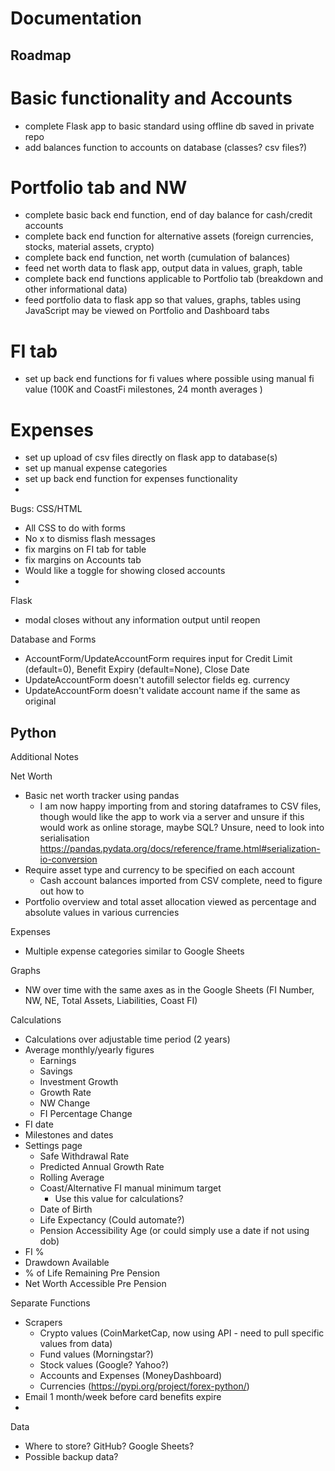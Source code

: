 # Documentation

## Roadmap
# Basic functionality and Accounts
- complete Flask app to basic standard using offline db saved in private repo
- add balances function to accounts on database (classes? csv files?)

# Portfolio tab and NW
- complete basic back end function, end of day balance for cash/credit accounts
- complete back end function for alternative assets (foreign currencies, stocks, material assets, crypto)
- complete back end function, net worth (cumulation of balances)
- feed net worth data to flask app, output data in values, graph, table
- complete back end functions applicable to Portfolio tab (breakdown and other informational data)
- feed portfolio data to flask app so that values, graphs, tables using JavaScript may be viewed on Portfolio and Dashboard tabs

# FI tab 
- set up back end functions for fi values where possible using manual fi value (100K and CoastFi milestones, 24 month averages )

# Expenses
- set up upload of csv files directly on flask app to database(s)
- set up manual expense categories
- set up back end function for expenses functionality
- 



Bugs:
CSS/HTML
- All CSS to do with forms
- No x to dismiss flash messages
- fix margins on FI tab for table
- fix margins on Accounts tab
- Would like a toggle for showing closed accounts
-

Flask
- modal closes without any information output until reopen

Database and Forms
- AccountForm/UpdateAccountForm requires input for Credit Limit (default=0), Benefit Expiry (default=None), Close Date
- UpdateAccountForm doesn't autofill selector fields eg. currency
- UpdateAccountForm doesn't validate account name if the same as original

Python
- 



Additional Notes

Net Worth
- Basic net worth tracker using pandas
  - I am now happy importing from and storing dataframes to CSV files, though would like the app to work via a server and unsure if this would work as online storage, maybe SQL? Unsure, need to look into serialisation
  https://pandas.pydata.org/docs/reference/frame.html#serialization-io-conversion
- Require asset type and currency to be specified on each account
  - Cash account balances imported from CSV complete, need to figure out how to 
- Portfolio overview and total asset allocation viewed as percentage and absolute values in various currencies

Expenses
- Multiple expense categories similar to Google Sheets

Graphs
- NW over time with the same axes as in the Google Sheets (FI Number, NW, NE, Total Assets, Liabilities, Coast FI)

Calculations
- Calculations over adjustable time period (2 years)
- Average monthly/yearly figures
  - Earnings
  - Savings
  - Investment Growth
  - Growth Rate
  - NW Change
  - FI Percentage Change
- FI date
- Milestones and dates
- Settings page
  - Safe Withdrawal Rate	
  - Predicted Annual Growth Rate
  - Rolling Average
  - Coast/Alternative FI manual minimum target
    - Use this value for calculations?
  - Date of Birth
  - Life Expectancy (Could automate?)
  - Pension Accessibility Age (or could simply use a date if not using dob)
- FI %
- Drawdown Available
- % of Life Remaining Pre Pension	
- Net Worth Accessible Pre Pension	

Separate Functions
- Scrapers
  - Crypto values (CoinMarketCap, now using API - need to pull specific values from data)
  - Fund values (Morningstar?)
  - Stock values (Google? Yahoo?)
  - Accounts and Expenses (MoneyDashboard)
  - Currencies (https://pypi.org/project/forex-python/)
- Email 1 month/week before card benefits expire
- 

Data
- Where to store? GitHub? Google Sheets?
- Possible backup data?
